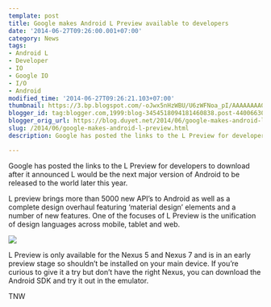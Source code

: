 ```yaml
---
template: post
title: Google makes Android L Preview available to developers
date: '2014-06-27T09:26:00.001+07:00'
category: News
tags:
- Android L
- Developer
- IO
- Google IO
- I/O
- Android
modified_time: '2014-06-27T09:26:21.103+07:00'
thumbnail: https://3.bp.blogspot.com/-oJwx5nHzWBU/U6zWFNoa_pI/AAAAAAAAGuc/mWhNPI4R8Sc/s1600/googleio_2014_1421-730x486.jpg
blogger_id: tag:blogger.com,1999:blog-3454518094181460838.post-4400663018910001216
blogger_orig_url: https://blog.duyet.net/2014/06/google-makes-android-l-preview.html
slug: /2014/06/google-makes-android-l-preview.html
description: Google has posted the links to the L Preview for developers to download after it announced L would be the next major version of Android to be released to the world later this year.

---
```


Google has posted the links to the L Preview for developers to download after it announced L would be the next major version of Android to be released to the world later this year.

L preview brings more than 5000 new API’s to Android as well as a complete design overhaul featuring ‘material design’ elements and a number of new features. One of the focuses of L Preview is the unification of design languages across mobile, tablet and web.

![](https://3.bp.blogspot.com/-oJwx5nHzWBU/U6zWFNoa_pI/AAAAAAAAGuc/mWhNPI4R8Sc/s1600/googleio_2014_1421-730x486.jpg)

L Preview is only available for the Nexus 5 and Nexus 7 and is in an early preview stage so shouldn’t be installed on your main device. If you’re curious to give it a try but don’t have the right Nexus, you can download the Android SDK and try it out in the emulator.

TNW
